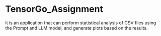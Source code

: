 # TensorGo_Assignment
it is an application that can perform statistical analysis of CSV files using the Prompt and LLM model, and generate plots based on the results.
